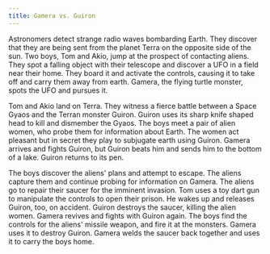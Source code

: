 ```yaml
---
title: Gamera vs. Guiron
---
```


Astronomers detect strange radio waves bombarding Earth. They discover that they
are being sent from the planet Terra on the opposite side of the sun. Two boys,
Tom and Akio, jump at the prospect of contacting aliens. They spot a falling
object with their telescope and discover a UFO in a field near their home. They
board it and activate the controls, causing it to take off and carry them away
from earth. Gamera, the flying turtle monster, spots the UFO and pursues it.

Tom and Akio land on Terra. They witness a fierce battle between a Space Gyaos
and the Terran monster Guiron. Guiron uses its sharp knife shaped head to kill
and dismember the Gyaos. The boys meet a pair of alien women, who probe them for
information about Earth. The women act pleasant but in secret they play to
subjugate earth using Guiron. Gamera arrives and fights Guiron, but Guiron beats
him and sends him to the bottom of a lake. Guiron returns to its pen.

The boys discover the aliens' plans and attempt to escape. The aliens capture
them and continue probing for information on Gamera. The aliens go to repair
their saucer for the imminent invasion. Tom uses a toy dart gun to manipulate
the controls to open their prison. He wakes up and releases Guiron, too, on
accident. Guiron destroys the saucer, killing the alien women. Gamera revives
and fights with Guiron again. The boys find the controls for the aliens' missile
weapon, and fire it at the monsters. Gamera uses it to destroy Guiron. Gamera
welds the saucer back together and uses it to carry the boys home.
